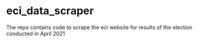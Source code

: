 # eci_data_scraper
The repo contains code to scrape the eci website for results of the election conducted in April 2021
